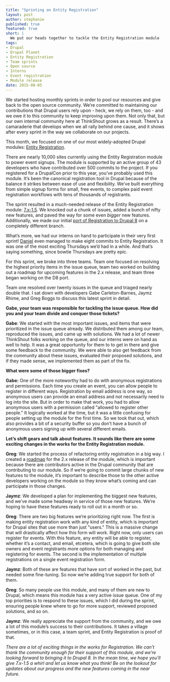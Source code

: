 ```yaml
---
title: "Sprinting on Entity Registration"
layout: post
author: stephanie
published: true
featured: true
short: |
  We put our heads together to tackle the Entity Registration module
tags:
- Drupal
- Drupal Planet
- Entity Registration
- Team sprints
- Open source
- Interns
- Event registration
- Module release
date: 2015-08-05
---
```


We started hosting monthly sprints in order to pool our resources and give back to the open source community. We’re committed to maintaining our contributions that Drupal users rely upon - heck, we rely on them, too - and we owe it to this community to keep improving upon them. Not only that, but our own internal community here at ThinkShout grows as a result. There’s a camaraderie that develops when we all rally behind one cause, and it shows after every sprint in the way we collaborate on our projects.

This month, we focused on one of our most widely-adopted Drupal modules: [Entity Registration](https://www.drupal.org/project/registration). 

There are nearly 10,000 sites currently using the Entity Registration module to power event signups. The module is supported by an active group of 43 developers who have contributed over 500 commits to the project. If you registered for a DrupalCon prior to this year, you’ve probably used this module. It’s been the canonical registration tool in Drupal because of the balance it strikes between ease of use and flexibility. We’ve built everything from simple signup forms for small, free events, to complex paid event registration workflows with tens of thousands of registrants. 

The sprint resulted in a much-needed release of the Entity Registration module: [7.x-1.5](https://www.drupal.org/node/2544986). We knocked out a chunk of issues, added a bunch of nifty new features, and paved the way for some even *bigger* new features. Additionally, we made our initial [port of Registration to Drupal 8](https://www.drupal.org/node/2543160) on a completely different branch.

What’s more, we had our interns on hand to participate in their very first sprint! [Daniel](http://thinkshout.com/blog/2015/06/meet-the-interns/) even managed to make eight commits to Entity Registration. It was one of the most exciting Thursdays we’d had in a while. And that’s saying something, since bowtie Thursdays are pretty epic. 

For this sprint, we broke into three teams. Team one focused on resolving the highest priority items in the issue queue, team two worked on building out a roadmap for upcoming features in the 2.x release, and team three began working on the D8 port.  

Team one resolved over twenty issues in the queue and triaged nearly double that. I sat down with developers Gabe Carleton-Barnes, Jaymz Rhime, and Greg Boggs to discuss this latest sprint in detail. 

**Gabe, your team was responsible for tackling the issue queue. How did you and your team divide and conquer those tickets?**

**Gabe**: We started with the most important issues, and items that were prioritized in the issue queue already. We distributed them among our team, reproduced the issues, and came up with solutions. We had a lot of newer ThinkShout folks working on the queue, and our interns were on hand as well to help. It was a great opportunity for them to to get in there and give some feedback to the community. We were able to also get feedback from the community about these issues, evaluated their proposed solutions, and if they made sense, we implemented them as part of the fix.

**What were some of those bigger fixes?**

**Gabe:** One of the more noteworthy had to do with anonymous registrations and permissions. Each time you create an event, you can allow people to register in different  ways. Registration by email address is one way, so anonymous users can provide an email address and not necessarily need to log into the site. But in order to make that work, you had to allow anonymous users with a permission called "allowed to register other people." It logically worked at the time, but it was a little confusing for people setting up the module for the first time. So we took that out, which also provides a bit of a security buffer so you don’t have a bunch of anonymous users signing up with several different emails.

**Let’s shift gears and talk about features. It sounds like there are some exciting changes in the works for the Entity Registration module.**

**Greg**: We started the process of refactoring entity registration in a big way. I created a [roadmap](https://www.drupal.org/node/2543164) for the 2.x release of the module, which is important because there are contributors active in the Drupal community that are contributing to our module. So if we’re going to commit large chunks of new features to the module, it’s important to describe those to the other active developers working on the module so they know what’s coming and can participate in those changes. 

**Jaymz**: We developed a plan for implementing the biggest new features, and we’ve made some headway in service of those new features. We’re hoping to have these features ready to roll out in a month or so.

**Greg**: There are two big features we’re prioritizing right now. The first is making entity registration work with any kind of entity, which is important for Drupal sites that use more than just "users." This is a massive change that will drastically affect how this form will work. Right now, only users can register for events. With this feature, any entity will be able to register, whether it’s a contact, and email, etcetera, which is going to give both site owners and event registrants more options for both managing and registering for events. The second is the implementation of multiple registrations on a single event registration form.

**Jaymz**: Both of these are features that have sort of worked in the past, but needed some fine-tuning. So now we’re adding true support for both of them.

**Greg**: So many people use this module, and many of them are new to Drupal, which means this module has a very active issue queue. One of my top priorities is to respond to these issues, which I did during the sprint, ensuring people knew where to go for more support, reviewed proposed solutions, and so on.

**Jaymz**: We really appreciate the support from the community, and we owe a lot of this module’s success to their contributions. It takes a village sometimes, or in this case, a team sprint, and Entity Registration is proof of that.

*There are a lot of exciting things in the works for Registration. We can’t thank the community enough for their support of this module, and we’re looking forward to bringing it to Drupal 8. In the mean time, we hope you’ll give 7.x-1.5 a whirl and let us know what you think! Be on the lookout for updates about our progress and the new features coming in the near future.*

